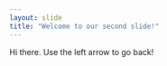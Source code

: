 ```yaml
---
layout: slide
title: "Welcome to our second slide!"
---
```


Hi there.
Use the left arrow to go back!
